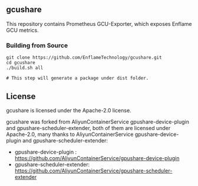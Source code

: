 ## gcushare
This repository contains Prometheus GCU-Exporter, which exposes Enflame GCU metrics.

### Building from Source

```
git clone https://github.com/EnflameTechnology/gcushare.git
cd gcushare
./build.sh all

# This step will generate a package under dist folder.
```

## License

gcushare is licensed under the Apache-2.0 license.

gcushare was forked from AliyunContainerService gpushare-device-plugin and gpushare-scheduler-extender, both of them are licensed under Apache-2.0, many thanks to AliyunContainerService gpushare-device-plugin and gpushare-scheduler-extender:

- gpushare-device-plugin : https://github.com/AliyunContainerService/gpushare-device-plugin
- gpushare-scheduler-extender: https://github.com/AliyunContainerService/gpushare-scheduler-extender
